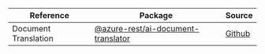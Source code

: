 | Reference | Package | Source |
|---|---|---|
|Document Translation|[@azure-rest/ai-document-translator](https://www.npmjs.com/package/@azure-rest/ai-document-translator)|[Github](https://github.com/Azure/azure-sdk-for-js)|
